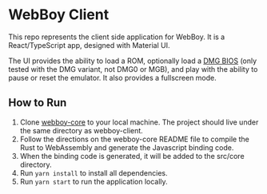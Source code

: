 # WebBoy Client

This repo represents the client side application for WebBoy. It is a React/TypeScript app, designed with Material UI.

The UI provides the ability to load a ROM, optionally load a [DMG BIOS](https://gbdev.io/pandocs/Power_Up_Sequence.html#monochrome-models-dmg0-dmg-mgb) (only tested with the DMG variant, not DMG0 or MGB), and play with the ability to pause or reset the emulator. It also provides a fullscreen mode.

## How to Run

1. Clone [webboy-core](https://github.com/smparsons/webboy-core) to your local machine. The project should live under the same directory as webboy-client.
2. Follow the directions on the webboy-core README file to compile the Rust to WebAssembly and generate the Javascript binding code.
3. When the binding code is generated, it will be added to the src/core directory.
4. Run `yarn install` to install all dependencies.
5. Run `yarn start` to run the application locally.
